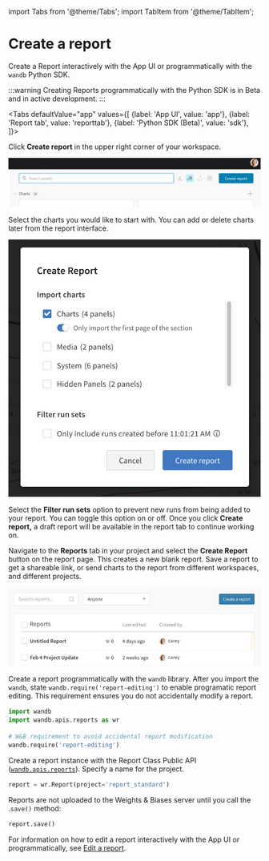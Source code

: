 import Tabs from '@theme/Tabs';
import TabItem from '@theme/TabItem';

# Create a report

Create a Report interactively with the App UI or programmatically with the `wandb` Python SDK.

:::warning
Creating Reports programmatically with the Python SDK is in Beta and in active development.
:::

<Tabs
  defaultValue="app"
  values={[
    {label: 'App UI', value: 'app'},
    {label: 'Report tab', value: 'reporttab'},
    {label: 'Python SDK (Beta)', value: 'sdk'},
  ]}>
  <TabItem value="app">

Click **Create report** in the upper right corner of your workspace.

![](<../../images/reports/create_a_report_button.png>)

Select the charts you would like to start with. You can add or delete charts later from the report interface.

![](<../../images/reports/create_a_report_modal.png>)

Select the **Filter run sets** option to prevent new runs from being added to your report. You can toggle this option on or off. Once you click **Create report,** a draft report will be available in the report tab to continue working on.
  </TabItem>
  <TabItem value="reporttab">

Navigate to the **Reports** tab in your project and select the **Create Report** button on the report page. This creates a new blank report. Save a report to get a shareable link, or send charts to the report from different workspaces, and different projects.

![](<../../.gitbook/assets/image (180).png>)
  </TabItem>
  <TabItem value="sdk">

Create a report programmatically with the `wandb` library. After you import the `wandb`, state `wandb.require('report-editing')` to enable programatic report editing. This requirement ensures you do not accidentally modify a report.

```python
import wandb
import wandb.apis.reports as wr

# W&B requirement to avoid accidental report modification
wandb.require('report-editing')
```

Create a report instance with the Report Class Public API ([`wandb.apis.reports`](https://docs.wandb.ai/ref/python/public-api/api#reports)). Specify a name for the project.

```python
report = wr.Report(project='report_standard')
```

Reports are not uploaded to the Weights & Biases server until you call the .`save()` method:

```python
report.save()
```

For information on how to edit a report interactively with the App UI or programmatically, see [Edit a report](https://docs.wandb.ai/guides/reports/edit-a-report).
  </TabItem>
</Tabs>
